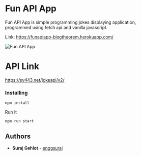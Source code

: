 # Fun API App

Fun API App is simple programming jokes displaying application, programmed using fetch api and vanilla javascript.

Link: https://funapiapp-blogtheorem.herokuapp.com/

![Fun API App](https://user-images.githubusercontent.com/6918020/91712509-7f886d80-eba5-11ea-9175-21b6607908f0.png)

# API Link

https://sv443.net/jokeapi/v2/

### Installing

```
npm install
```

Run it

```
npm run start
```

## Authors

- **Suraj Gehlot** - [enggsuraj](https://github.com/enggsuraj)

